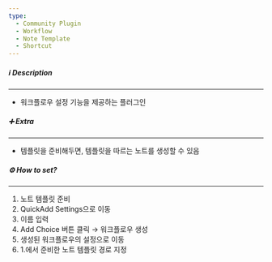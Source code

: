 ```yaml
---
type:
  - Community Plugin
  - Workflow
  - Note Template
  - Shortcut
---
```

##### ℹ️ Description
---
- 워크플로우 설정 기능을 제공하는 플러그인

##### ➕ Extra
---
- 템플릿을 준비해두면, 템플릿을 따르는 노트를 생성할 수 있음

##### ⚙️ How to set?
---
1. 노트 템플릿 준비
2. QuickAdd Settings으로 이동
3. 이름 입력
4. Add Choice 버튼 클릭
   → 워크플로우 생성
5. 생성된 워크플로우의 설정으로 이동
6. 1.에서 준비한 노트 템플릿 경로 지정
